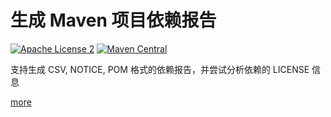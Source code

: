 # 生成 Maven 项目依赖报告
[![Apache License 2](https://img.shields.io/badge/license-ASF2-blue.svg)](https://www.apache.org/licenses/LICENSE-2.0.txt)
[![Maven Central](https://maven-badges.herokuapp.com/maven-central/io.github.coolbeevip/license-maven-plugin/badge.svg)](https://maven-badges.herokuapp.com/maven-central/io.github.coolbeevip/license-maven-plugin/)

支持生成 CSV, NOTICE, POM 格式的依赖报告，并尝试分析依赖的 LICENSE 信息

[more](https://coolbeevip.github.io/posts/maven/maven-export-dependencies-analyse-license/)

